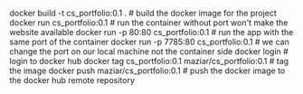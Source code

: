 docker build -t cs_portfolio:0.1 .        # build the docker image for the project
docker run cs_portfolio:0.1               # run the container without port won't make the website available
docker run -p 80:80 cs_portfolio:0.1      # run the app with the same port of the container
docker run -p 7785:80 cs_portfolio:0.1    # we can change the port on our local machine not the container side
docker login                              # login to docker hub
docker tag cs_portfolio:0.1 maziar/cs_portfolio:0.1            # tag the image
docker push maziar/cs_portfolio:0.1                            # push the docker image to the docker hub remote repository
